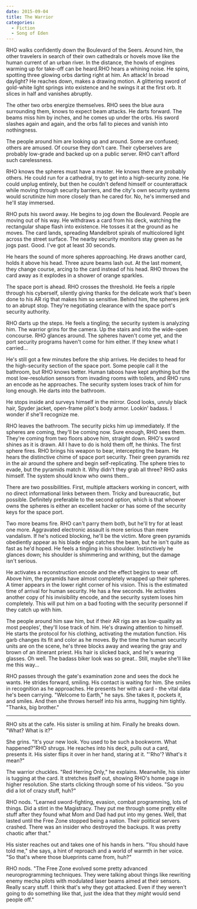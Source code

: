 ```yaml
---
date: 2015-09-04
title: The Warrior
categories:
  - Fiction
  - Song of Eden
---
```


RHO walks confidently down the Boulevard of the Seers. Around him, the other travelers in search of their own cathedrals or hovels move like the human current of an urban river. In the distance, the howls of engines warming up for take-off can be heard.RHO hears a whining noise. He spins, spotting three glowing orbs darting right at him. An attack! In broad daylight? He reaches down, makes a drawing motion. A glittering sword of gold-white light springs into existence and he swings it at the first orb. It slices in half and vanishes abruptly.

<!-- more -->

The other two orbs energize themselves. RHO sees the blue aura surrounding them, knows to expect beam attacks. He darts forward. The beams miss him by inches, and he comes up under the orbs. His sword slashes again and again, and the orbs fall to pieces and vanish into nothingness.

The people around him are looking up and around. Some are confused; others are amused. Of course they don't care. Their cyberselves are probably low-grade and backed up on a public server. RHO can't afford such carelessness.

RHO knows the spheres must have a master. He knows there are probably others. He could run for a cathedral, try to get into a high-security zone. He could unplug entirely, but then he couldn't defend himself or counterattack while moving through security barriers, and the city's own security systems would scrutinize him more closely than he cared for. No, he's immersed and he'll stay immersed.

RHO puts his sword away. He begins to jog down the Boulevard. People are moving out of his way. He withdraws a card from his deck, watching the rectangular shape flash into existence. He tosses it at the ground as he moves. The card lands, spreading Mandelbrot spirals of multicolored light across the street surface. The nearby security monitors stay green as he jogs past. Good. I've got at least 30 seconds.

He hears the sound of more spheres approaching. He draws another card, holds it above his head. Three azure beams lash out. At the last moment, they change course, arcing to the card instead of his head. RHO throws the card away as it explodes in a shower of orange sparkles.

The space port is ahead. RHO crosses the threshold. He feels a ripple through his cyberself, silently giving thanks for the delicate work that's been done to his AR rig that makes him so sensitive. Behind him, the spheres jerk to an abrupt stop. They're negotiating clearance with the space port's security authority.

RHO darts up the steps. He feels a tingling; the security system is analyzing him. The warrior grins for the camera. Up the stairs and into the wide-open concourse. RHO glances around. The spheres haven't come yet, and the port security programs haven't come for him either. If they knew what I carried...

He's still got a few minutes before the ship arrives. He decides to head for the high-security section of the space port. Some people call it the bathroom, but RHO knows better. Human taboos have kept anything but the most low-resolution sensors from invading rooms with toilets, and RHO runs an encode as he approaches. The security system loses track of him for long enough. He darts into the bathroom.

He stops inside and surveys himself in the mirror. Good looks, unruly black hair, Spyder jacket, open-frame pilot's body armor. Lookin' badass. I wonder if she'll recognize me.

RHO leaves the bathroom. The security picks him up immediately. If the spheres are coming, they'll be coming now. Sure enough, RHO sees them. They're coming from two floors above him, straight down. RHO's sword shines as it is drawn. All I have to do is hold them off, he thinks. The first sphere fires. RHO brings his weapon to bear, intercepting the beam. He hears the distinctive chime of space port security. Their green pyramids rez in the air around the sphere and begin self-replicating. The sphere tries to evade, but the pyramids match it. Why didn't they grab all three? RHO asks himself. The system should know who owns them..

There are two possibilities. First, multiple attackers working in concert, with no direct informational links between them. Tricky and bureaucratic, but possible. Definitely preferable to the second option, which is that whoever owns the spheres is either an excellent hacker or has some of the security keys for the space port.

Two more beams fire. RHO can't parry them both, but he'll try for at least one more. Aggravated electronic assault is more serious than mere vandalism. If he's noticed blocking, he'll be the victim. More green pyramids obediently appear as his blade edge catches the beam, but he isn't quite as fast as he'd hoped. He feels a tingling in his shoulder. Instinctively he glances down; his shoulder is shimmering and writhing, but the damage isn't serious.

He activates a reconstruction encode and the effect begins to wear off. Above him, the pyramids have almost completely wrapped up their spheres. A timer appears in the lower right corner of his vision. This is the estimated time of arrival for human security. He has a few seconds. He activates another copy of his invisibility encode, and the security system loses him completely. This will put him on a bad footing with the security personnel if they catch up with him.

The people around him saw him, but if their AR rigs are as low-quality as most peoples', they'll lose track of him. He's drawing attention to himself. He starts the protocol for his clothing, activating the mutation function. His garb changes its fit and color as he moves. By the time the human security units are on the scene, he's three blocks away and wearing the gray and brown of an itinerant priest. His hair is slicked back, and he's wearing glasses. Oh well. The badass biker look was so great.. Still, maybe she'll like me this way...

RHO passes through the gate's examination zone and sees the dock he wants. He strides forward, smiling. His contact is waiting for him. She smiles in recognition as he approaches. He presents her with a card - the vital data he's been carrying. "Welcome to Earth," he says. She takes it, pockets it, and smiles. And then she throws herself into his arms, hugging him tightly. "Thanks, big brother."

---

RHO sits at the cafe. His sister is smiling at him. Finally he breaks down. "What? What is it?"

She grins. "It's your new look. You used to be such a bookworm. What happened?"RHO shrugs. He reaches into his deck, pulls out a card, presents it. His sister flips it over in her hand, staring at it. "'Rho'? What's it mean?"

The warrior chuckles. "Red Herring Only," he explains. Meanwhile, his sister is tugging at the card. It stretches itself out, showing RHO's home page in higher resolution. She starts clicking through some of his videos. "So you did a lot of crazy stuff, huh?"

RHO nods. "Learned sword-fighting, evasion, combat programming, lots of things. Did a stint in the Magistracy. They put me through some pretty elite stuff after they found what Mom and Dad had put into my genes. Well, that lasted until the Free Zone stopped being a nation. Their political servers crashed. There was an insider who destroyed the backups. It was pretty chaotic after that."

His sister reaches out and takes one of his hands in hers. "You should have told me," she says, a hint of reproach and a world of warmth in her voice. "So that's where those blueprints came from, huh?"

RHO nods. "The Free Zone evolved some pretty advanced neuroprogramming techniques. They were talking about things like rewriting enemy mecha pilots with modulated laser beams aimed at their sensors. Really scary stuff. I think that's why they got attacked. Even if they weren't going to do something like that, just the idea that they *might* would send people off."
